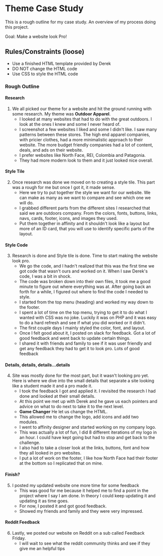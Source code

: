 # Theme Case Study

This is a rough outline for my case study. An overview of my process doing this project.

Goal: Make a website look Pro!

## Rules/Constraints (loose)

- Use a finished HTML template provided by Derek
- DO NOT change the HTML code
- Use CSS to style the HTML code

### Rough Outline

#### Research

1. We all picked our theme for a website and hit the ground running with some research. My theme was **Outdoor Apparel**.
	- I looked at many websites that had to do with the great outdoors. I look at the ones I knew and some I never heard of. 
	- I screenshot a few websites I liked and some I didn't like. I saw many patterns between these stores. The high end apparel companies, with pricier clothes, had a more minimalistic approach to their website. The more budget friendly companies had a lot of content, deals, and ads on their website. 
	- I prefer websites like North Face, REI, Colombia and Patagonia. 
	- They had more modern look to them and it just looked nice overall. 

#### Style Tile

2. Once research was done we moved on to creating a style tile. This part was a rough for me but once I got it, it made sense. 
	- Here we try to put together the style we want for our website. We can make as many as we want to compare and see which one we will do.
	- I grabbed different parts from the different sites I researched that said we are outdoors company. From the colors, fonts, buttons, links, navs, cards, footer, icons, and images they used.
	- Put them together in affinity and it shouldn't look like a layout but more of an ID card, that you will use to identify specific parts of the layout. 

#### Style Code

3. Research is done and Style tile is done. Time to start making the website look pro.
	- We go the code, and I hadn't realized that this was the first time we got code that wasn't ours and worked on it. When I saw Derek's code, I was a bit in shock. 
	- The code was broken down into their own files, it took me a good minute to figure out where everything was at. After going back an forth for a while, I figured out where to find the code I needed to style.
	- I started from the top menu (heading) and worked my way down to the footer.
	- I spent a lot of time on the top menu, trying to get it to do what I wanted with CSS was no joke. Luckily it was on PHP and it was easy to do a hard refresh and see if what you did worked or it didn't. 
	- The first couple days I mainly styled the color, font, and layout. 
	- Once I felt good about it, I posted on slack for feedback. Got a lot of good feedback and went back to update certain things.
	- I shared it with friends and family to see if it was user friendly and get any feedback they had to get it to look pro. Lots of good feedback

#### Details, details, details...details

4. Site was mostly done for the most part, but it wasn't looking pro yet. Here is where we dive into the small details that separate a site looking like a student made it and a pro made it. 
	- I took the feedback I got and applied it. I revisited the research I had done and looked at their small details. 
	- At this point we met up with Derek and he gave us each pointers and advice on what to do next to take it to the next level.
	- **Game Changer** He let us change the HTML.
	- This allowed me to change the logo, add icons and add two modules.
	- I went to affinity designer and started working on my company logo. 
	- This was actually a lot of fun, I did 8 different iterations of my logo in an hour. I could have kept going but had to stop and get back to the challenge. 
	- I also had to take a closer look at the links, buttons, font and how they all looked in pro websites.
	- I put a lot of work on the footer, I like how North Face had their footer at the bottom so I replicated that on mine.

#### Finish?

5. I posted my updated website one more time for some feedback
	- This was good for me because it helped me to find a point in the project where I say I am done. In theory I could keep updating it and updating it as time goes.
	- For now, I posted it and got good feedback. 
	- Showed my friends and family and they were very impressed.

#### Reddit Feedback

6. Lastly, we posted our website on Reddit on a sub called Feedback Friday. 
	- I will wait to see what the reddit community thinks and see if they give me an helpful tips

